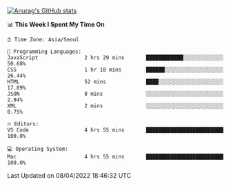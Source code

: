 
<!--
**BHyeonKim/BHyeonKim** is a ✨ _special_ ✨ repository because its `README.md` (this file) appears on your GitHub profile.

Here are some ideas to get you started:

- 🔭 I’m currently working on ...
- 🌱 I’m currently learning ...
- 👯 I’m looking to collaborate on ...
- 🤔 I’m looking for help with ...
- 💬 Ask me about ...
- 📫 How to reach me: ...
- 😄 Pronouns: ...
- ⚡ Fun fact: ...
-->
[![Anurag's GitHub stats](https://github-readme-stats.vercel.app/api?username=BHyeonKim&show_icons=true&theme=dark)
](https://github.com/anuraghazra/github-readme-stats)
<!--START_SECTION:waka-->
📊 **This Week I Spent My Time On** 

```text
⌚︎ Time Zone: Asia/Seoul

💬 Programming Languages: 
JavaScript               2 hrs 29 mins       ████████████░░░░░░░░░░░░░   50.68% 
CSS                      1 hr 18 mins        ██████░░░░░░░░░░░░░░░░░░░   26.44% 
HTML                     52 mins             ████░░░░░░░░░░░░░░░░░░░░░   17.89% 
JSON                     8 mins              ░░░░░░░░░░░░░░░░░░░░░░░░░   2.94% 
XML                      2 mins              ░░░░░░░░░░░░░░░░░░░░░░░░░   0.75%

🔥 Editors: 
VS Code                  4 hrs 55 mins       █████████████████████████   100.0%

💻 Operating System: 
Mac                      4 hrs 55 mins       █████████████████████████   100.0%

```


 Last Updated on 08/04/2022 18:46:32 UTC
<!--END_SECTION:waka-->

